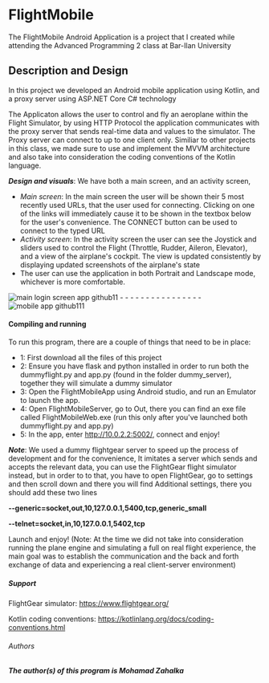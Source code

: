 # FlightMobile
The FlightMobile Android Application is a project that I created while attending the Advanced Programming 2 class at Bar-Ilan University
## Description and Design
In this project we developed an Android mobile application using Kotlin, and a proxy server using ASP.NET Core C# technology

The Applicaton allows the user to control and fly an aeroplane within the Flight Simulator, by using HTTP Protocol the application communicates with the proxy server that sends real-time data and values to the simulator. The Proxy server can connect to up to one client only. Similiar to other projects in this class, we made sure to use and implement the MVVM architecture and also take into consideration the coding conventions of the Kotlin language.

**_Design and visuals_**:
We have both a main screen, and an activity screen,
- *Main screen*: In the main screen the user will be shown their 5 most recently used URLs, that the user used for connecting. Clicking on one of the links will immediately cause it to be shown in the textbox below for the user's convenience. The CONNECT button can be used to connect to the typed URL
- *Activity screen*: In the activity screen the user can see the Joystick and sliders used to control the Flight (Throttle, Rudder, Aileron, Elevator), and a view of the airplane's cockpit. The view is updated consistently by displaying updated screenshots of the airplane's state
- The user can use the application in both Portrait and Landscape mode, whichever is more comfortable.
  
![main login screen app github11](https://github.com/user-attachments/assets/34c9edda-d759-4c44-99af-b3161f796e34)     - - - - - - - - - - - - - - - -     ![mobile app github111](https://github.com/user-attachments/assets/3ddb399d-f56c-4674-b3ae-52302c9e2565)

#### Compiling and running
To run this program, there are a couple of things that need to be in place:
- 1: First download all the files of this project
- 2: Ensure you have flask and python installed in order to run both the dummyflight.py and app.py (found in the folder dummy_server), together they will simulate a dummy simulator
- 3: Open the FlightMobileApp using Android studio, and run an Emulator to launch the app.
- 4: Open FlightMobileServer, go to Out, there you can find an exe file called FlightMobileWeb.exe (run this only after you've launched both dummyflight.py and app.py)
- 5: In the app, enter http://10.0.2.2:5002/, connect and enjoy!

**_Note_**: We used a dummy flightgear server to speed up the process of development and for the convenience, It imitates a server which sends and accepts the relevant data, you can use the FlightGear flight simulator instead, but in order to to that, you have to open FlightGear, go to settings and then scroll down and there you will find Additional settings, there you should add these two lines

**--generic=socket,out,10,127.0.0.1,5400,tcp,generic_small**

**--telnet=socket,in,10,127.0.0.1,5402,tcp**

Launch and enjoy! (Note: At the time we did not take into consideration running the plane engine and simulating a full on real flight experience, the main goal was to establish the communication and the back and forth exchange of data and experiencing a real client-server environment)

##### Support

FlightGear simulator: https://www.flightgear.org/

Kotlin coding conventions: https://kotlinlang.org/docs/coding-conventions.html

###### Authors

***The author(s) of this program is Mohamad Zahalka***
